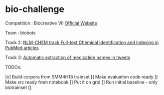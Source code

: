 # bio-challenge
Competition :  Biocreative VII [Official Website](https://biocreative.bioinformatics.udel.edu/tasks/biocreative-vii/)

Team : biobots

Track 2: [NLM-CHEM track Full-text Chemical Identification and Indexing in PubMed articles](https://biocreative.bioinformatics.udel.edu/tasks/biocreative-vii/track-2/)

Track 3: [Automatic extraction of medication names in tweets](https://biocreative.bioinformatics.udel.edu/tasks/biocreative-vii/track-3/)



TODOs:

[x] Build corpora from SMM4H18 trainset
[] Make evaluation code ready
[] Make src ready from notebook
[] Put it on grid
[] Run initial baseline - only biotrainset
[] 
